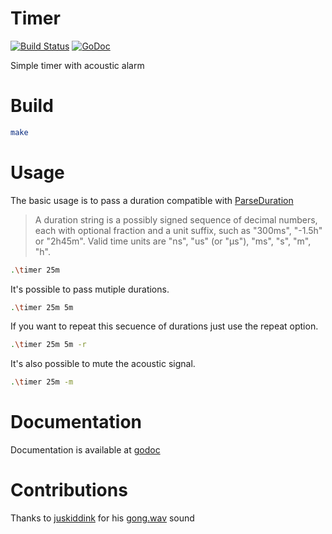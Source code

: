 # Timer

[![Build Status](https://travis-ci.org/Kerrigan29a/timer.svg)](https://travis-ci.org/Kerrigan29a/timer)
[![GoDoc](https://godoc.org/github.com/Kerrigan29a/timer?status.svg)](https://godoc.org/github.com/Kerrigan29a/timer)

Simple timer with acoustic alarm

# Build
```bash
make
```

# Usage
The basic usage is to pass a duration compatible with [ParseDuration](https://golang.org/pkg/time/#ParseDuration)

> A duration string is a possibly signed sequence of decimal numbers, each with optional fraction and a unit suffix, such as "300ms", "-1.5h" or "2h45m". Valid time units are "ns", "us" (or "µs"), "ms", "s", "m", "h".

```bash
.\timer 25m
```

It's possible to pass mutiple durations.
```bash
.\timer 25m 5m
```

If you want to repeat this secuence of durations just use the repeat option.
```bash
.\timer 25m 5m -r
```

It's also possible to mute the acoustic signal.
```bash
.\timer 25m -m
```

# Documentation

Documentation is available at [godoc](https://godoc.org/github.com/Kerrigan29a/timer)

# Contributions
Thanks to [juskiddink](https://freesound.org/people/juskiddink/) for his [gong.wav](https://freesound.org/people/juskiddink/sounds/86773/) sound
